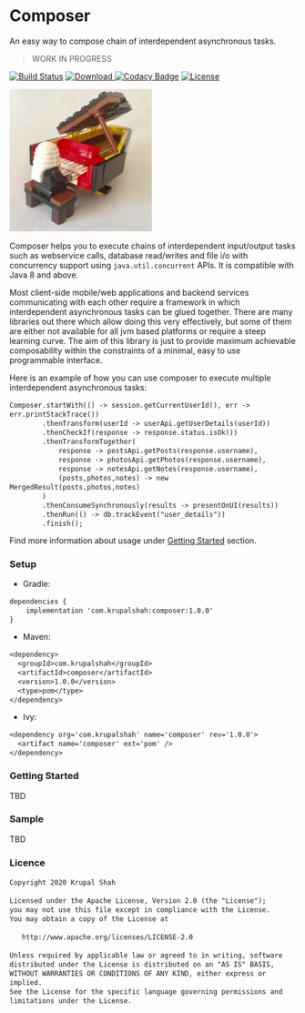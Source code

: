 # Composer 
An easy way to compose chain of interdependent asynchronous tasks.

> WORK IN PROGRESS

[![Build Status](https://travis-ci.com/krupalshah/Composer.svg?branch=master)](https://travis-ci.com/krupalshah/Composer)
[![Download](https://api.bintray.com/packages/krupalshah55/Composer/Composer/images/download.svg) ](https://bintray.com/krupalshah55/Composer/Composer/_latestVersion)
[![Codacy Badge](https://api.codacy.com/project/badge/Grade/7dde7d053cac44e88d762519ab50b2b1)](https://app.codacy.com/gh/krupalshah/Composer?utm_source=github.com&utm_medium=referral&utm_content=krupalshah/Composer&utm_campaign=Badge_Grade_Settings)
[![License](https://img.shields.io/badge/License-Apache%202.0-blue.svg)](https://opensource.org/licenses/Apache-2.0)

<img src="/raw/legocomposer.jpg?raw=true" width="250" height="250"/>

Composer helps you to execute chains of interdependent input/output 
tasks such as webservice calls, database read/writes 
and file i/o with concurrency support using `java.util.concurrent` APIs. 
It is compatible with Java 8 and above.

Most client-side mobile/web applications and backend services communicating with each other 
require a framework in which interdependent asynchronous tasks can be glued together. 
There are many libraries out there which allow doing this very effectively, 
but some of them are either not available for all jvm based platforms or require a steep learning curve. 
The aim of this library is just to provide maximum achievable composability within the constraints of a minimal, easy to use programmable interface.

Here is an example of how you can use composer to execute multiple interdependent asynchronous tasks:
```
Composer.startWith(() -> session.getCurrentUserId(), err -> err.printStackTrace())
        .thenTransform(userId -> userApi.getUserDetails(userId))
        .thenCheckIf(response -> response.status.isOk())
        .thenTransformTogether(
            response -> postsApi.getPosts(response.username), 
            response -> photosApi.getPhotos(response.username), 
            response -> notesApi.getNotes(response.username), 
            (posts,photos,notes) -> new MergedResult(posts,photos,notes)
        )
        .thenConsumeSynchronously(results -> presentOnUI(results))
        .thenRun(() -> db.trackEvent("user_details"))
        .finish();
``` 
Find more information about usage under [Getting Started](#getting-started) section.
    
### Setup
* Gradle:
```
dependencies {
    implementation 'com.krupalshah:composer:1.0.0'
}
```

* Maven:
```
<dependency>
  <groupId>com.krupalshah</groupId>
  <artifactId>composer</artifactId>
  <version>1.0.0</version>
  <type>pom</type>
</dependency>
```

* Ivy:
```
<dependency org='com.krupalshah' name='composer' rev='1.0.0'>
  <artifact name='composer' ext='pom' />
</dependency>
```

### Getting Started
TBD
### Sample
TBD
### Licence
```
Copyright 2020 Krupal Shah

Licensed under the Apache License, Version 2.0 (the "License");
you may not use this file except in compliance with the License.
You may obtain a copy of the License at

   http://www.apache.org/licenses/LICENSE-2.0

Unless required by applicable law or agreed to in writing, software
distributed under the License is distributed on an "AS IS" BASIS,
WITHOUT WARRANTIES OR CONDITIONS OF ANY KIND, either express or implied.
See the License for the specific language governing permissions and
limitations under the License.
```